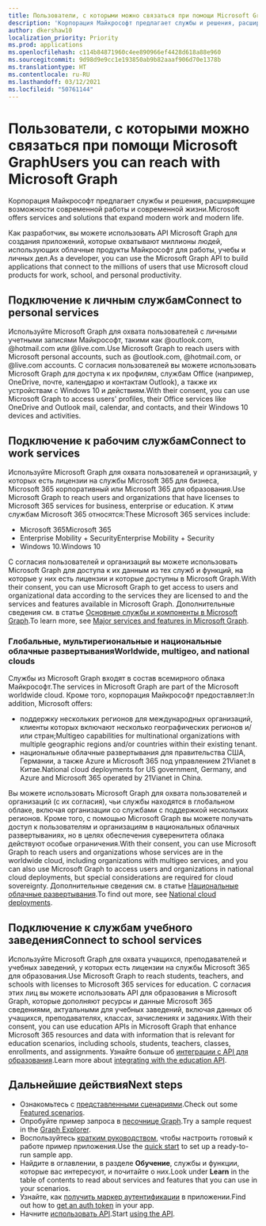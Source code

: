 ```yaml
---
title: Пользователи, с которыми можно связаться при помощи Microsoft Graph
description: 'Корпорация Майкрософт предлагает службы и решения, расширяющие возможности современной работы и современной жизни. '
author: dkershaw10
localization_priority: Priority
ms.prod: applications
ms.openlocfilehash: c114b84871960c4ee890966ef4428d618a88e960
ms.sourcegitcommit: 9d98d9e9cc1e193850ab9b82aaaf906d70e1378b
ms.translationtype: HT
ms.contentlocale: ru-RU
ms.lasthandoff: 03/12/2021
ms.locfileid: "50761144"
---
```

# <a name="users-you-can-reach-with-microsoft-graph"></a><span data-ttu-id="89467-103">Пользователи, с которыми можно связаться при помощи Microsoft Graph</span><span class="sxs-lookup"><span data-stu-id="89467-103">Users you can reach with Microsoft Graph</span></span>

<span data-ttu-id="89467-104">Корпорация Майкрософт предлагает службы и решения, расширяющие возможности современной работы и современной жизни.</span><span class="sxs-lookup"><span data-stu-id="89467-104">Microsoft offers services and solutions that expand modern work and modern life.</span></span>

<span data-ttu-id="89467-105">Как разработчик, вы можете использовать API Microsoft Graph для создания приложений, которые охватывают миллионы людей, использующих облачные продукты Майкрософт для работы, учебы и личных дел.</span><span class="sxs-lookup"><span data-stu-id="89467-105">As a developer, you can use the Microsoft Graph API to build applications that connect to the millions of users that use Microsoft cloud products for work, school, and personal productivity.</span></span>

## <a name="connect-to-personal-services"></a><span data-ttu-id="89467-106">Подключение к личным службам</span><span class="sxs-lookup"><span data-stu-id="89467-106">Connect to personal services</span></span>

<span data-ttu-id="89467-107">Используйте Microsoft Graph для охвата пользователей с личными учетными записями Майкрософт, такими как @outlook.com, @hotmail.com или @live.com.</span><span class="sxs-lookup"><span data-stu-id="89467-107">Use Microsoft Graph to reach users with Microsoft personal accounts, such as @outlook.com, @hotmail.com, or @live.com accounts.</span></span> <span data-ttu-id="89467-108">С согласия пользователей вы можете использовать Microsoft Graph для доступа к их профилям, службам Office (например, OneDrive, почте, календарю и контактам Outlook), а также их устройствам с Windows 10 и действиям.</span><span class="sxs-lookup"><span data-stu-id="89467-108">With their consent, you can use Microsoft Graph to access users' profiles, their Office services like OneDrive and Outlook mail, calendar, and contacts, and their Windows 10 devices and activities.</span></span>

## <a name="connect-to-work-services"></a><span data-ttu-id="89467-109">Подключение к рабочим службам</span><span class="sxs-lookup"><span data-stu-id="89467-109">Connect to work services</span></span>

<span data-ttu-id="89467-110">Используйте Microsoft Graph для охвата пользователей и организаций, у которых есть лицензии на службы Microsoft 365 для бизнеса, Microsoft 365 корпоративный или Microsoft 365 для образования.</span><span class="sxs-lookup"><span data-stu-id="89467-110">Use Microsoft Graph to reach users and organizations that have licenses to Microsoft 365 services for business, enterprise or education.</span></span> <span data-ttu-id="89467-111">К этим службам Microsoft 365 относятся:</span><span class="sxs-lookup"><span data-stu-id="89467-111">These Microsoft 365 services include:</span></span>

- <span data-ttu-id="89467-112">Microsoft 365</span><span class="sxs-lookup"><span data-stu-id="89467-112">Microsoft 365</span></span>
- <span data-ttu-id="89467-113">Enterprise Mobility + Security</span><span class="sxs-lookup"><span data-stu-id="89467-113">Enterprise Mobility + Security</span></span>
- <span data-ttu-id="89467-114">Windows 10.</span><span class="sxs-lookup"><span data-stu-id="89467-114">Windows 10</span></span>

<span data-ttu-id="89467-115">С согласия пользователей и организаций вы можете использовать Microsoft Graph для доступа к их данным из тех служб и функций, на которые у них есть лицензии и которые доступны в Microsoft Graph.</span><span class="sxs-lookup"><span data-stu-id="89467-115">With their consent, you can use Microsoft Graph to get access to users and organizational data according to the services they are licensed to and the services and features available in Microsoft Graph.</span></span> <span data-ttu-id="89467-116">Дополнительные сведения см. в статье [Основные службы и компоненты в Microsoft Graph](overview-major-services.md).</span><span class="sxs-lookup"><span data-stu-id="89467-116">To learn more, see [Major services and features in Microsoft Graph](overview-major-services.md).</span></span>

### <a name="worldwide-multigeo-and-national-clouds"></a><span data-ttu-id="89467-117">Глобальные, мультирегиональные и национальные облачные развертывания</span><span class="sxs-lookup"><span data-stu-id="89467-117">Worldwide, multigeo, and national clouds</span></span>

<span data-ttu-id="89467-118">Службы из Microsoft Graph входят в состав всемирного облака Майкрософт.</span><span class="sxs-lookup"><span data-stu-id="89467-118">The services in Microsoft Graph are part of the Microsoft worldwide cloud.</span></span> <span data-ttu-id="89467-119">Кроме того, корпорация Майкрософт предоставляет:</span><span class="sxs-lookup"><span data-stu-id="89467-119">In addition, Microsoft offers:</span></span>

- <span data-ttu-id="89467-120">поддержку нескольких регионов для международных организаций, клиенты которых включают несколько географических регионов и/или стран;</span><span class="sxs-lookup"><span data-stu-id="89467-120">Multigeo capabilities for multinational organizations with multiple geographic regions and/or countries within their existing tenant.</span></span>
- <span data-ttu-id="89467-121">национальные облачные развертывания для правительства США, Германии, а также Azure и Microsoft 365 под управлением 21Vianet в Китае.</span><span class="sxs-lookup"><span data-stu-id="89467-121">National cloud deployments for US government, Germany, and Azure and Microsoft 365 operated by 21Vianet in China.</span></span>

<span data-ttu-id="89467-122">Вы можете использовать Microsoft Graph для охвата пользователей и организаций (с их согласия), чьи службы находятся в глобальном облаке, включая организации со службами с поддержкой нескольких регионов. Кроме того, с помощью Microsoft Graph вы можете получать доступ к пользователям и организациям в национальных облачных развертываниях, но в целях обеспечения суверенитета облака действуют особые ограничения.</span><span class="sxs-lookup"><span data-stu-id="89467-122">With their consent, you can use Microsoft Graph to reach users and organizations whose services are in the worldwide cloud, including organizations with multigeo services, and you can also use Microsoft Graph to access users and organizations in national cloud deployments, but special considerations are required for cloud sovereignty.</span></span> <span data-ttu-id="89467-123">Дополнительные сведения см. в статье [Национальные облачные развертывания](deployments.md).</span><span class="sxs-lookup"><span data-stu-id="89467-123">To find out more, see [National cloud deployments](deployments.md).</span></span>

## <a name="connect-to-school-services"></a><span data-ttu-id="89467-124">Подключение к службам учебного заведения</span><span class="sxs-lookup"><span data-stu-id="89467-124">Connect to school services</span></span>

<span data-ttu-id="89467-125">Используйте Microsoft Graph для охвата учащихся, преподавателей и учебных заведений, у которых есть лицензии на службы Microsoft 365 для образования.</span><span class="sxs-lookup"><span data-stu-id="89467-125">Use Microsoft Graph to reach students, teachers, and schools with licenses to Microsoft 365 services for education.</span></span> <span data-ttu-id="89467-126">С согласия этих лиц вы можете использовать API для образования в Microsoft Graph, которые дополняют ресурсы и данные Microsoft 365 сведениями, актуальными для учебных заведений, включая данных об учащихся, преподавателях, классах, зачислениях и заданиях.</span><span class="sxs-lookup"><span data-stu-id="89467-126">With their consent, you can use education APIs in Microsoft Graph that enhance Microsoft 365 resources and data with information that is relevant for education scenarios, including schools, students, teachers, classes, enrollments, and assignments.</span></span> <span data-ttu-id="89467-127">Узнайте больше об [интеграции с API для образования](education-concept-overview.md).</span><span class="sxs-lookup"><span data-stu-id="89467-127">Learn more about [integrating with the education API](education-concept-overview.md).</span></span>

## <a name="next-steps"></a><span data-ttu-id="89467-128">Дальнейшие действия</span><span class="sxs-lookup"><span data-stu-id="89467-128">Next steps</span></span>

- <span data-ttu-id="89467-129">Ознакомьтесь с [представленными сценариями](https://developer.microsoft.com/graph/examples).</span><span class="sxs-lookup"><span data-stu-id="89467-129">Check out some [Featured scenarios](https://developer.microsoft.com/graph/examples).</span></span>
- <span data-ttu-id="89467-130">Опробуйте пример запроса в [песочнице Graph](https://developer.microsoft.com/graph/graph-explorer).</span><span class="sxs-lookup"><span data-stu-id="89467-130">Try a sample request in the [Graph Explorer](https://developer.microsoft.com/graph/graph-explorer).</span></span>
- <span data-ttu-id="89467-131">Воспользуйтесь [кратким руководством](https://developer.microsoft.com/graph/quick-start), чтобы настроить готовый к работе пример приложения.</span><span class="sxs-lookup"><span data-stu-id="89467-131">Use the [quick start](https://developer.microsoft.com/graph/quick-start) to set up a ready-to-run sample app.</span></span>
- <span data-ttu-id="89467-132">Найдите в оглавлении, в разделе **Обучение**, службы и функции, которые вас интересуют, и почитайте о них.</span><span class="sxs-lookup"><span data-stu-id="89467-132">Look under **Learn** in the table of contents to read about services and features that you can use in your scenarios.</span></span>
- <span data-ttu-id="89467-133">Узнайте, как [получить маркер аутентификации](./auth/index.yml) в приложении.</span><span class="sxs-lookup"><span data-stu-id="89467-133">Find out how to [get an auth token](./auth/index.yml) in your app.</span></span>
- <span data-ttu-id="89467-134">Начните [использовать API](use-the-api.md).</span><span class="sxs-lookup"><span data-stu-id="89467-134">Start [using the API](use-the-api.md).</span></span>